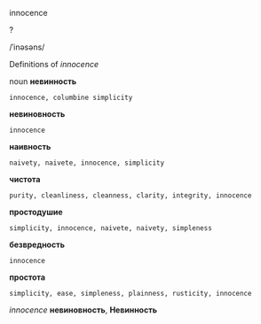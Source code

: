 innocence

?

/ˈinəsəns/

Definitions of _innocence_

noun
**невинность**

    innocence, columbine simplicity
**невиновность**

    innocence
**наивность**

    naivety, naivete, innocence, simplicity
**чистота**

    purity, cleanliness, cleanness, clarity, integrity, innocence
**простодушие**

    simplicity, innocence, naivete, naivety, simpleness
**безвредность**

    innocence
**простота**

    simplicity, ease, simpleness, plainness, rusticity, innocence

_innocence_
**невиновность**, **Невинность**